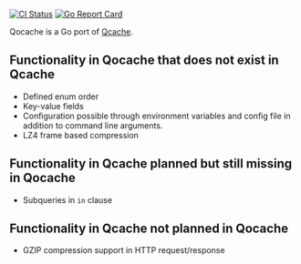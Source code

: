 [![CI Status](https://github.com/tobgu/qocache/actions/workflows/ci.yaml/badge.svg)](https://github.com/tobgu/qocache/actions/workflows/ci.yaml)
[![Go Report Card](https://goreportcard.com/badge/github.com/tobgu/qocache)](https://goreportcard.com/report/github.com/tobgu/qocache)

Qocache is a Go port of [Qcache](https://github.com/tobgu/qcache).

## Functionality in Qocache that does not exist in Qcache
* Defined enum order
* Key-value fields
* Configuration possible through environment variables and config
  file in addition to command line arguments.
* LZ4 frame based compression

## Functionality in Qcache planned but still missing in Qocache
* Subqueries in `in` clause

## Functionality in Qcache not planned in Qocache
* GZIP compression support in HTTP request/response

